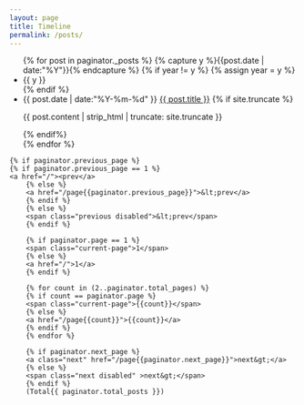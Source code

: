 ```yaml
---
layout: page
title: Timeline
permalink: /posts/
---
```


<ul class="listing">
    {% for post in paginator._posts %}
    {% capture y %}{{post.date | date:"%Y"}}{% endcapture %}
    {% if year != y %}
    {% assign year = y %}
    <li class="listing-seperator">{{ y }}</li>
    {% endif %}
    <li class="listing-item">
        <time datetime="{{ post.date | date:"%Y-%m-%d" }}">{{ post.date | date:"%Y-%m-%d" }}</time>
        <a href="{{ post.url }}" title="{{ post.title }}">{{ post.title }}</a>
        {% if site.truncate %}
        <p>{{ post.content | strip_html | truncate: site.truncate }}</p>
        {% endif%}
    </li>
    {% endfor %}
</ul>

<div id="post-pagination" class="paginator">
    
    {% if paginator.previous_page %}
    {% if paginator.previous_page == 1 %}
    <a href="/"><prev</a>
        {% else %}
        <a href="/page{{paginator.previous_page}}">&lt;prev</a>
        {% endif %}
        {% else %}
        <span class="previous disabled">&lt;prev</span>
        {% endif %}
        
        {% if paginator.page == 1 %}
        <span class="current-page">1</span>
        {% else %}
        <a href="/">1</a>
        {% endif %}
        
        {% for count in (2..paginator.total_pages) %}
        {% if count == paginator.page %}
        <span class="current-page">{{count}}</span>
        {% else %}
        <a href="/page{{count}}">{{count}}</a>
        {% endif %}
        {% endfor %}
        
        {% if paginator.next_page %}
        <a class="next" href="/page{{paginator.next_page}}">next&gt;</a>
        {% else %}
        <span class="next disabled" >next&gt;</span>
        {% endif %}
        (Total{{ paginator.total_posts }})
</div>